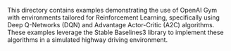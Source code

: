 This directory contains examples demonstrating the use of OpenAI Gym with environments tailored for Reinforcement Learning, specifically using Deep Q-Networks (DQN) and Advantage Actor-Critic (A2C) algorithms. 
These examples leverage the Stable Baselines3 library to implement these algorithms in a simulated highway driving environment.
